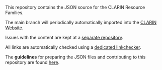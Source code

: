 This repository contains the JSON source for the CLARIN Resource Families. 

The main branch will periodically automatically imported into the [CLARIN Website](https://www.clarin.eu/resource-families).

Issues with the content are kept at a [separate repository](https://github.com/clarin-eric/resource-families-issues/issues).

All links are automatically checked using a [dedicated linkchecker](https://github.com/clarin-eric/resource-families-link-checker).

The **guidelines** for preparing the JSON files and contributing to this repository are found [here](https://office.clarin.eu/v/CE-2024-2451-guidelines-for-preparing-clarin-resource-families.pdf). 
